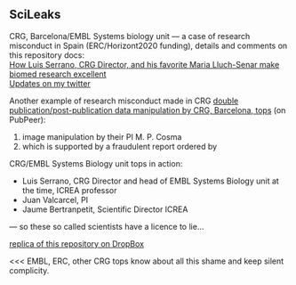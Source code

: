 ## SciLeaks

CRG, Barcelona/EMBL Systems biology unit — a case of research misconduct in Spain (ERC/Horizont2020 funding),
details and comments on this repository docs:\
[How Luis Serrano, CRG Director, and his favorite Maria Lluch-Senar make biomed research excellent](http://jwapatoo.blogspot.com)  
[Updates on my twitter](https://twitter.com/JWapatoo/)


Another example of research misconduct made in CRG [double publication/post-publication data manipulation by CRG, Barcelona, tops](https://pubpeer.com/search?q=M+P+Cosma) (on PubPeer):

1. image manipulation by their PI M. P. Cosma
2. which is supported by a fraudulent report ordered by

CRG/EMBL Systems Biology unit tops in action:

+ Luis Serrano, CRG Director and head of EMBL Systems Biology unit at the time, ICREA professor
+ Juan Valcarcel, PI
+ Jaume Bertranpetit, Scientific Director ICREA

— so these so called scientists have a licence to lie…

[replica of this repository on DropBox](https://www.dropbox.com/sh/ngnyw2x7i6f9x2z/AACDfnuY5FiPxnPxq-PP558ca?dl=0)

\<\<\< EMBL, ERC, other CRG tops know about all this shame and keep silent complicity.

